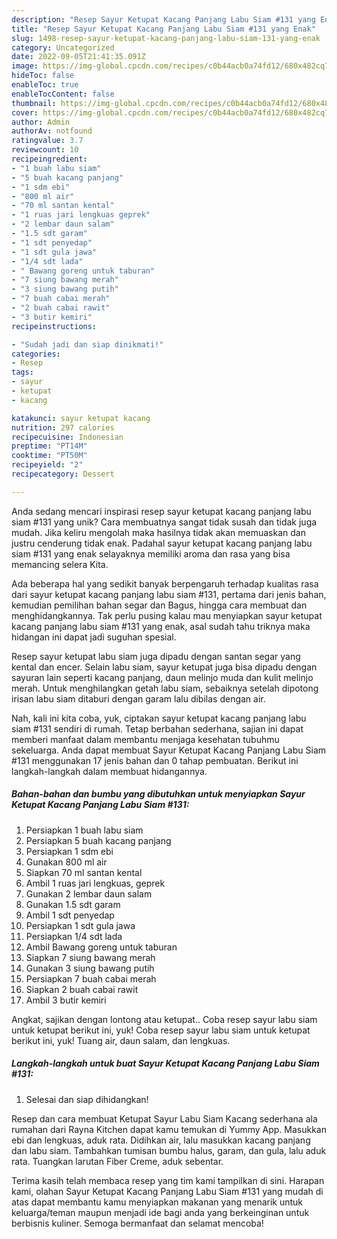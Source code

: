 ```yaml
---
description: "Resep Sayur Ketupat Kacang Panjang Labu Siam #131 yang Enak"
title: "Resep Sayur Ketupat Kacang Panjang Labu Siam #131 yang Enak"
slug: 1498-resep-sayur-ketupat-kacang-panjang-labu-siam-131-yang-enak
category: Uncategorized
date: 2022-09-05T21:41:35.091Z
image: https://img-global.cpcdn.com/recipes/c0b44acb0a74fd12/680x482cq70/sayur-ketupat-kacang-panjang-labu-siam-131-foto-resep-utama.jpg
hideToc: false
enableToc: true
enableTocContent: false
thumbnail: https://img-global.cpcdn.com/recipes/c0b44acb0a74fd12/680x482cq70/sayur-ketupat-kacang-panjang-labu-siam-131-foto-resep-utama.jpg
cover: https://img-global.cpcdn.com/recipes/c0b44acb0a74fd12/680x482cq70/sayur-ketupat-kacang-panjang-labu-siam-131-foto-resep-utama.jpg
author: Admin
authorAv: notfound
ratingvalue: 3.7
reviewcount: 10
recipeingredient:
- "1 buah labu siam"
- "5 buah kacang panjang"
- "1 sdm ebi"
- "800 ml air"
- "70 ml santan kental"
- "1 ruas jari lengkuas geprek"
- "2 lembar daun salam"
- "1.5 sdt garam"
- "1 sdt penyedap"
- "1 sdt gula jawa"
- "1/4 sdt lada"
- " Bawang goreng untuk taburan"
- "7 siung bawang merah"
- "3 siung bawang putih"
- "7 buah cabai merah"
- "2 buah cabai rawit"
- "3 butir kemiri"
recipeinstructions:

- "Sudah jadi dan siap dinikmati!"
categories:
- Resep
tags:
- sayur
- ketupat
- kacang

katakunci: sayur ketupat kacang 
nutrition: 297 calories
recipecuisine: Indonesian
preptime: "PT14M"
cooktime: "PT50M"
recipeyield: "2"
recipecategory: Dessert

---
```





Anda sedang mencari inspirasi resep sayur ketupat kacang panjang labu siam #131 yang unik? Cara membuatnya sangat tidak susah dan tidak juga mudah. Jika keliru mengolah maka hasilnya tidak akan memuaskan dan justru cenderung tidak enak. Padahal sayur ketupat kacang panjang labu siam #131 yang enak selayaknya memiliki aroma dan rasa yang bisa memancing selera Kita.





Ada beberapa hal yang sedikit banyak berpengaruh terhadap kualitas rasa dari sayur ketupat kacang panjang labu siam #131, pertama dari jenis bahan, kemudian pemilihan bahan segar dan Bagus, hingga cara membuat dan menghidangkannya. Tak perlu pusing kalau mau menyiapkan sayur ketupat kacang panjang labu siam #131 yang enak,      asal sudah tahu triknya maka hidangan ini dapat jadi suguhan spesial.














Resep sayur ketupat labu siam juga dipadu dengan santan segar yang kental dan encer. Selain labu siam, sayur ketupat juga bisa dipadu dengan sayuran lain seperti kacang panjang, daun melinjo muda dan kulit melinjo merah. Untuk menghilangkan getah labu siam, sebaiknya setelah dipotong irisan labu siam ditaburi dengan garam lalu dibilas dengan air.






Nah, kali ini kita coba, yuk, ciptakan sayur ketupat kacang panjang labu siam #131 sendiri di rumah. Tetap berbahan sederhana, sajian ini dapat memberi manfaat dalam membantu menjaga kesehatan tubuhmu sekeluarga. Anda dapat membuat Sayur Ketupat Kacang Panjang Labu Siam #131 menggunakan 17 jenis bahan dan 0 tahap pembuatan. Berikut ini langkah-langkah dalam membuat hidangannya.

<!--inarticleads1-->

##### Bahan-bahan dan bumbu yang dibutuhkan untuk menyiapkan Sayur Ketupat Kacang Panjang Labu Siam #131:

1. Persiapkan 1 buah labu siam
1. Persiapkan 5 buah kacang panjang
1. Persiapkan 1 sdm ebi
1. Gunakan 800 ml air
1. Siapkan 70 ml santan kental
1. Ambil 1 ruas jari lengkuas, geprek
1. Gunakan 2 lembar daun salam
1. Gunakan 1.5 sdt garam
1. Ambil 1 sdt penyedap
1. Persiapkan 1 sdt gula jawa
1. Persiapkan 1/4 sdt lada
1. Ambil  Bawang goreng untuk taburan
1. Siapkan 7 siung bawang merah
1. Gunakan 3 siung bawang putih
1. Persiapkan 7 buah cabai merah
1. Siapkan 2 buah cabai rawit
1. Ambil 3 butir kemiri


Angkat, sajikan dengan lontong atau ketupat.. Coba resep sayur labu siam untuk ketupat berikut ini, yuk! Coba resep sayur labu siam untuk ketupat berikut ini, yuk! Tuang air, daun salam, dan lengkuas. 

<!--inarticleads2-->

##### Langkah-langkah untuk buat Sayur Ketupat Kacang Panjang Labu Siam #131:


1. Selesai dan siap dihidangkan!

Resep dan cara membuat Ketupat Sayur Labu Siam Kacang sederhana ala rumahan dari Rayna Kitchen dapat kamu temukan di Yummy App. Masukkan ebi dan lengkuas, aduk rata. Didihkan air, lalu masukkan kacang panjang dan labu siam. Tambahkan tumisan bumbu halus, garam, dan gula, lalu aduk rata. Tuangkan larutan Fiber Creme, aduk sebentar. 

Terima kasih telah membaca resep yang tim kami tampilkan di sini. Harapan kami, olahan Sayur Ketupat Kacang Panjang Labu Siam #131 yang mudah di atas dapat membantu kamu menyiapkan makanan yang menarik untuk keluarga/teman maupun menjadi ide bagi anda yang berkeinginan untuk berbisnis kuliner. Semoga bermanfaat dan selamat mencoba!

